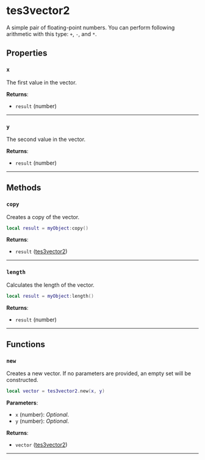 # tes3vector2

A simple pair of floating-point numbers. You can perform following arithmetic with this type: `+`, `-`, and `*`.

## Properties

### `x`

The first value in the vector.

**Returns**:

* `result` (number)

***

### `y`

The second value in the vector.

**Returns**:

* `result` (number)

***

## Methods

### `copy`

Creates a copy of the vector.

```lua
local result = myObject:copy()
```

**Returns**:

* `result` ([tes3vector2](../../types/tes3vector2))

***

### `length`

Calculates the length of the vector.

```lua
local result = myObject:length()
```

**Returns**:

* `result` (number)

***

## Functions

### `new`

Creates a new vector. If no parameters are provided, an empty set will be constructed.

```lua
local vector = tes3vector2.new(x, y)
```

**Parameters**:

* `x` (number): *Optional*.
* `y` (number): *Optional*.

**Returns**:

* `vector` ([tes3vector2](../../types/tes3vector2))

***

